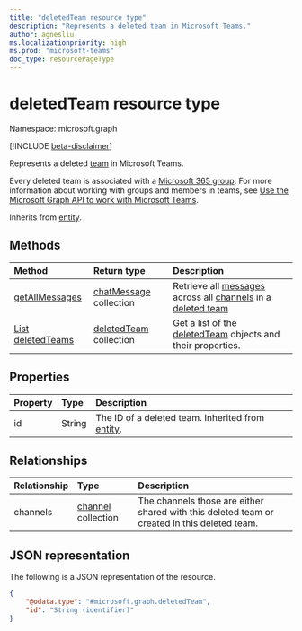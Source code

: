 ```yaml
---
title: "deletedTeam resource type"
description: "Represents a deleted team in Microsoft Teams."
author: agnesliu
ms.localizationpriority: high
ms.prod: "microsoft-teams"
doc_type: resourcePageType
---
```


# deletedTeam resource type

Namespace: microsoft.graph

[!INCLUDE [beta-disclaimer](../../includes/beta-disclaimer.md)]

Represents a deleted [team](../resources/team.md) in Microsoft Teams.

Every deleted team is associated with a [Microsoft 365 group](../resources/group.md). For more information about working with groups and members in teams, see [Use the Microsoft Graph API to work with Microsoft Teams](teams-api-overview.md).

Inherits from [entity](../resources/entity.md).

## Methods
|Method|Return type|Description|
|:---|:---|:---|
|[getAllMessages](../api/deletedteam-getallmessages.md)|[chatMessage](../resources/chatmessage.md) collection|Retrieve all [messages](../resources/chatmessage.md) across all [channels](../resources/channel.md) in a [deleted team](../resources/deletedteam.md)|
|[List deletedTeams](../api/teamwork-list-deletedteams.md)|[deletedTeam](../resources/deletedteam.md) collection|Get a list of the [deletedTeam](../resources/deletedteam.md) objects and their properties.|

## Properties
|Property|Type|Description|
|:---|:---|:---|
|id|String|The ID of a deleted team. Inherited from [entity](../resources/entity.md).|

## Relationships
|Relationship|Type|Description|
|:---|:---|:---|
|channels|[channel](../resources/channel.md) collection|The channels those are either shared with this deleted team or created in this deleted team.|

## JSON representation
The following is a JSON representation of the resource.
<!-- {
  "blockType": "resource",
  "keyProperty": "id",
  "@odata.type": "microsoft.graph.deletedTeam",
  "baseType": "microsoft.graph.entity",
  "openType": false
}
-->
``` json
{
    "@odata.type": "#microsoft.graph.deletedTeam",
    "id": "String (identifier)"
}
```

